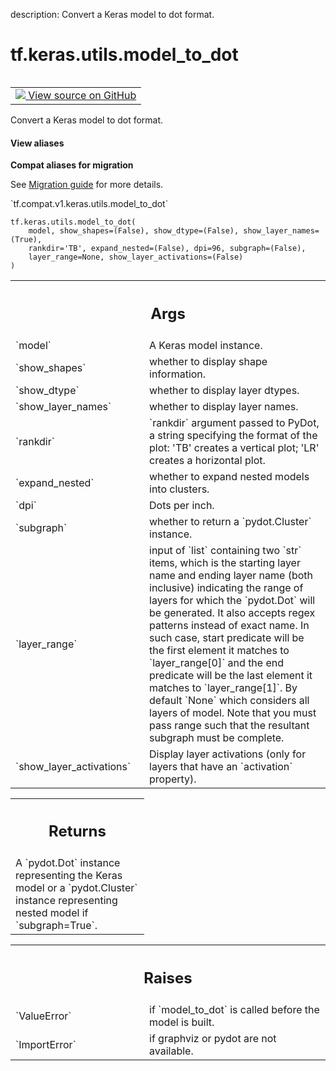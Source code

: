 description: Convert a Keras model to dot format.

<div itemscope itemtype="http://developers.google.com/ReferenceObject">
<meta itemprop="name" content="tf.keras.utils.model_to_dot" />
<meta itemprop="path" content="Stable" />
</div>

# tf.keras.utils.model_to_dot

<!-- Insert buttons and diff -->

<table class="tfo-notebook-buttons tfo-api nocontent" align="left">
<td>
  <a target="_blank" href="https://github.com/keras-team/keras/tree/v2.7.0/keras/utils/vis_utils.py#L95-L350">
    <img src="https://www.tensorflow.org/images/GitHub-Mark-32px.png" />
    View source on GitHub
  </a>
</td>
</table>



Convert a Keras model to dot format.

<section class="expandable">
  <h4 class="showalways">View aliases</h4>
  <p>
<b>Compat aliases for migration</b>
<p>See
<a href="https://www.tensorflow.org/guide/migrate">Migration guide</a> for
more details.</p>
<p>`tf.compat.v1.keras.utils.model_to_dot`</p>
</p>
</section>

<pre class="devsite-click-to-copy prettyprint lang-py tfo-signature-link">
<code>tf.keras.utils.model_to_dot(
    model, show_shapes=(False), show_dtype=(False), show_layer_names=(True),
    rankdir=&#x27;TB&#x27;, expand_nested=(False), dpi=96, subgraph=(False),
    layer_range=None, show_layer_activations=(False)
)
</code></pre>



<!-- Placeholder for "Used in" -->


<!-- Tabular view -->
 <table class="responsive fixed orange">
<colgroup><col width="214px"><col></colgroup>
<tr><th colspan="2"><h2 class="add-link">Args</h2></th></tr>

<tr>
<td>
`model`
</td>
<td>
A Keras model instance.
</td>
</tr><tr>
<td>
`show_shapes`
</td>
<td>
whether to display shape information.
</td>
</tr><tr>
<td>
`show_dtype`
</td>
<td>
whether to display layer dtypes.
</td>
</tr><tr>
<td>
`show_layer_names`
</td>
<td>
whether to display layer names.
</td>
</tr><tr>
<td>
`rankdir`
</td>
<td>
`rankdir` argument passed to PyDot,
a string specifying the format of the plot:
'TB' creates a vertical plot;
'LR' creates a horizontal plot.
</td>
</tr><tr>
<td>
`expand_nested`
</td>
<td>
whether to expand nested models into clusters.
</td>
</tr><tr>
<td>
`dpi`
</td>
<td>
Dots per inch.
</td>
</tr><tr>
<td>
`subgraph`
</td>
<td>
whether to return a `pydot.Cluster` instance.
</td>
</tr><tr>
<td>
`layer_range`
</td>
<td>
input of `list` containing two `str` items, which is the
starting layer name and ending layer name (both inclusive) indicating
the range of layers for which the `pydot.Dot` will be generated. It
also accepts regex patterns instead of exact name. In such case, start
predicate will be the first element it matches to `layer_range[0]`
and the end predicate will be the last element it matches to
`layer_range[1]`. By default `None` which considers all layers of
model. Note that you must pass range such that the resultant subgraph
must be complete.
</td>
</tr><tr>
<td>
`show_layer_activations`
</td>
<td>
Display layer activations (only for layers that
have an `activation` property).
</td>
</tr>
</table>



<!-- Tabular view -->
 <table class="responsive fixed orange">
<colgroup><col width="214px"><col></colgroup>
<tr><th colspan="2"><h2 class="add-link">Returns</h2></th></tr>
<tr class="alt">
<td colspan="2">
A `pydot.Dot` instance representing the Keras model or
a `pydot.Cluster` instance representing nested model if
`subgraph=True`.
</td>
</tr>

</table>



<!-- Tabular view -->
 <table class="responsive fixed orange">
<colgroup><col width="214px"><col></colgroup>
<tr><th colspan="2"><h2 class="add-link">Raises</h2></th></tr>

<tr>
<td>
`ValueError`
</td>
<td>
if `model_to_dot` is called before the model is built.
</td>
</tr><tr>
<td>
`ImportError`
</td>
<td>
if graphviz or pydot are not available.
</td>
</tr>
</table>

